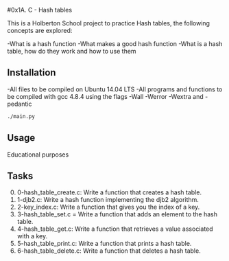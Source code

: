 #0x1A. C - Hash tables

This is a Holberton School project to practice Hash tables, the following concepts
are explored:

-What is a hash function
-What makes a good hash function
-What is a hash table, how do they work and how to use them
## Installation
-All files to be compiled on Ubuntu 14.04 LTS
-All programs and functions to be compiled with gcc 4.8.4 using the flags -Wall -Werror -Wextra and -pedantic

```bash
./main.py
```

## Usage

Educational purposes

## Tasks
0. 0-hash_table_create.c: Write a function that creates a hash table.
1. 1-djb2.c: Write a hash function implementing the djb2 algorithm.
2. 2-key_index.c: Write a function that gives you the index of a key.
3. 3-hash_table_set.c = Write a function that adds an element to the hash table.
4. 4-hash_table_get.c: Write a function that retrieves a value associated with a key.
5. 5-hash_table_print.c: Write a function that prints a hash table.
6. 6-hash_table_delete.c: Write a function that deletes a hash table.

